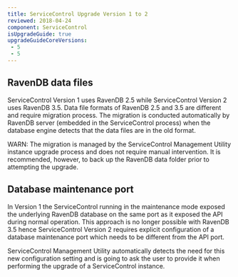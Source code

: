 ```yaml
---
title: ServiceControl Upgrade Version 1 to 2
reviewed: 2018-04-24
component: ServiceControl
isUpgradeGuide: true
upgradeGuideCoreVersions:
 - 5
 - 5
---
```



## RavenDB data files

ServiceControl Version 1 uses RavenDB 2.5 while ServiceControl Version 2 uses RavenDB 3.5. Data file formats of RavenDB 2.5 and 3.5 are different and require migration process. The migration is conducted automatically by RavenDB server (embedded in the ServiceControl process) when the database engine detects that the data files are in the old format.

WARN: The migration is managed by the ServiceControl Management Utility instance upgrade process and does not require manual intervention. It is recommended, however, to back up the RavenDB data folder prior to attempting the upgrade.


## Database maintenance port

In Version 1 the ServiceControl running in the maintenance mode exposed the underlying RavenDB database on the same port as it exposed the API during normal operation. This approach is no longer possible with RavenDB 3.5 hence ServiceControl Version 2 requires explicit configuration of a database maintenance port which needs to be different from the API port.

ServiceControl Management Utility automatically detects the need for this new configuration setting and is going to ask the user to provide it when performing the upgrade of a ServiceControl instance.